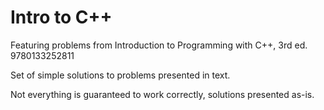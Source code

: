 # Intro to C++
Featuring problems from Introduction to Programming with C++, 3rd ed. 9780133252811

Set of simple solutions to problems presented in text.

Not everything is guaranteed to work correctly, solutions presented as-is.
